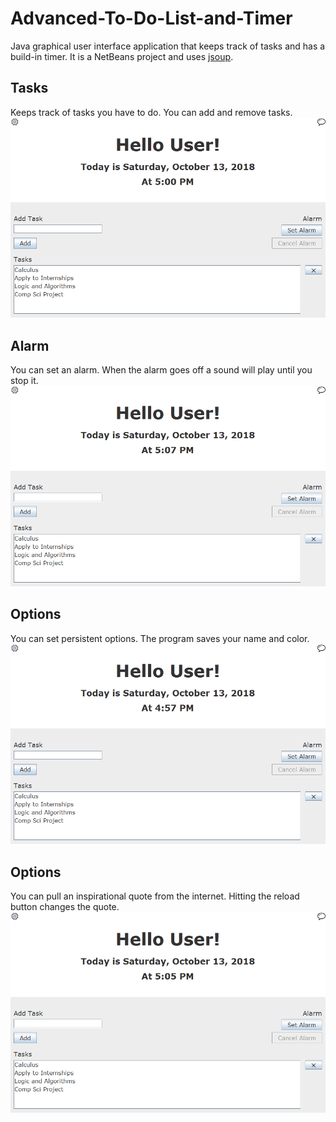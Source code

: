 # Advanced-To-Do-List-and-Timer
Java graphical user interface application that keeps track of tasks and has a build-in timer. It is a NetBeans project and uses [jsoup](https://jsoup.org/).

## Tasks
Keeps track of tasks you have to do. You can add and remove tasks. 
![](tasks.gif)

## Alarm
You can set an alarm. When the alarm goes off a sound will play until you stop it.
![](alarm.gif)

## Options
You can set persistent options. The program saves your name and color.
![](options.gif)

## Options
You can pull an inspirational quote from the internet. Hitting the reload button changes the quote.
![](quote.gif)
